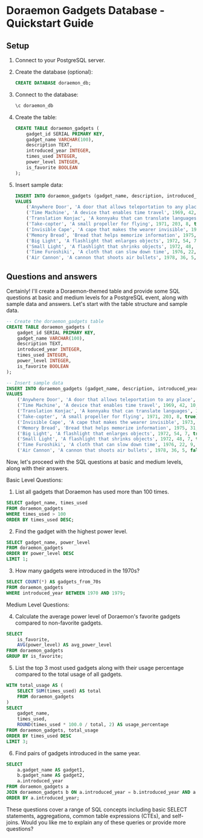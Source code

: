 # Doraemon Gadgets Database - Quickstart Guide



## Setup

1. Connect to your PostgreSQL server.

2. Create the database (optional):
   ```sql
   CREATE DATABASE doraemon_db;
   ```

3. Connect to the database:
   ```sql
   \c doraemon_db
   ```

4. Create the table:
   ```sql
   CREATE TABLE doraemon_gadgets (
       gadget_id SERIAL PRIMARY KEY,
       gadget_name VARCHAR(100),
       description TEXT,
       introduced_year INTEGER,
       times_used INTEGER,
       power_level INTEGER,
       is_favorite BOOLEAN
   );
   ```

5. Insert sample data:
   ```sql
   INSERT INTO doraemon_gadgets (gadget_name, description, introduced_year, times_used, power_level, is_favorite)
   VALUES
       ('Anywhere Door', 'A door that allows teleportation to any place', 1970, 156, 9, true),
       ('Time Machine', 'A device that enables time travel', 1969, 42, 10, true),
       ('Translation Konjac', 'A konnyaku that can translate languages', 1974, 89, 7, false),
       ('Take-copter', 'A small propeller for flying', 1971, 203, 8, true),
       ('Invisible Cape', 'A cape that makes the wearer invisible', 1973, 67, 8, false),
       ('Memory Bread', 'Bread that helps memorize information', 1975, 31, 6, false),
       ('Big Light', 'A flashlight that enlarges objects', 1972, 54, 7, true),
       ('Small Light', 'A flashlight that shrinks objects', 1972, 48, 7, true),
       ('Time Furoshiki', 'A cloth that can slow down time', 1976, 22, 9, false),
       ('Air Cannon', 'A cannon that shoots air bullets', 1978, 36, 5, false);
   ```

## Questions and answers
Certainly! I'll create a Doraemon-themed table and provide some SQL questions at basic and medium levels for a PostgreSQL event, along with sample data and answers. Let's start with the table structure and sample data.



```sql
-- Create the doraemon_gadgets table
CREATE TABLE doraemon_gadgets (
    gadget_id SERIAL PRIMARY KEY,
    gadget_name VARCHAR(100),
    description TEXT,
    introduced_year INTEGER,
    times_used INTEGER,
    power_level INTEGER,
    is_favorite BOOLEAN
);

-- Insert sample data
INSERT INTO doraemon_gadgets (gadget_name, description, introduced_year, times_used, power_level, is_favorite)
VALUES
    ('Anywhere Door', 'A door that allows teleportation to any place', 1970, 156, 9, true),
    ('Time Machine', 'A device that enables time travel', 1969, 42, 10, true),
    ('Translation Konjac', 'A konnyaku that can translate languages', 1974, 89, 7, false),
    ('Take-copter', 'A small propeller for flying', 1971, 203, 8, true),
    ('Invisible Cape', 'A cape that makes the wearer invisible', 1973, 67, 8, false),
    ('Memory Bread', 'Bread that helps memorize information', 1975, 31, 6, false),
    ('Big Light', 'A flashlight that enlarges objects', 1972, 54, 7, true),
    ('Small Light', 'A flashlight that shrinks objects', 1972, 48, 7, true),
    ('Time Furoshiki', 'A cloth that can slow down time', 1976, 22, 9, false),
    ('Air Cannon', 'A cannon that shoots air bullets', 1978, 36, 5, false);

```

Now, let's proceed with the SQL questions at basic and medium levels, along with their answers.

Basic Level Questions:

1. List all gadgets that Doraemon has used more than 100 times.

```sql
SELECT gadget_name, times_used
FROM doraemon_gadgets
WHERE times_used > 100
ORDER BY times_used DESC;
```

2. Find the gadget with the highest power level.

```sql
SELECT gadget_name, power_level
FROM doraemon_gadgets
ORDER BY power_level DESC
LIMIT 1;
```

3. How many gadgets were introduced in the 1970s?

```sql
SELECT COUNT(*) AS gadgets_from_70s
FROM doraemon_gadgets
WHERE introduced_year BETWEEN 1970 AND 1979;
```

Medium Level Questions:

4. Calculate the average power level of Doraemon's favorite gadgets compared to non-favorite gadgets.

```sql
SELECT 
    is_favorite,
    AVG(power_level) AS avg_power_level
FROM doraemon_gadgets
GROUP BY is_favorite;
```

5. List the top 3 most used gadgets along with their usage percentage compared to the total usage of all gadgets.

```sql
WITH total_usage AS (
    SELECT SUM(times_used) AS total
    FROM doraemon_gadgets
)
SELECT 
    gadget_name,
    times_used,
    ROUND(times_used * 100.0 / total, 2) AS usage_percentage
FROM doraemon_gadgets, total_usage
ORDER BY times_used DESC
LIMIT 3;
```

6. Find pairs of gadgets introduced in the same year.

```sql
SELECT 
    a.gadget_name AS gadget1,
    b.gadget_name AS gadget2,
    a.introduced_year
FROM doraemon_gadgets a
JOIN doraemon_gadgets b ON a.introduced_year = b.introduced_year AND a.gadget_id < b.gadget_id
ORDER BY a.introduced_year;
```

These questions cover a range of SQL concepts including basic SELECT statements, aggregations, common table expressions (CTEs), and self-joins. Would you like me to explain any of these queries or provide more questions?

